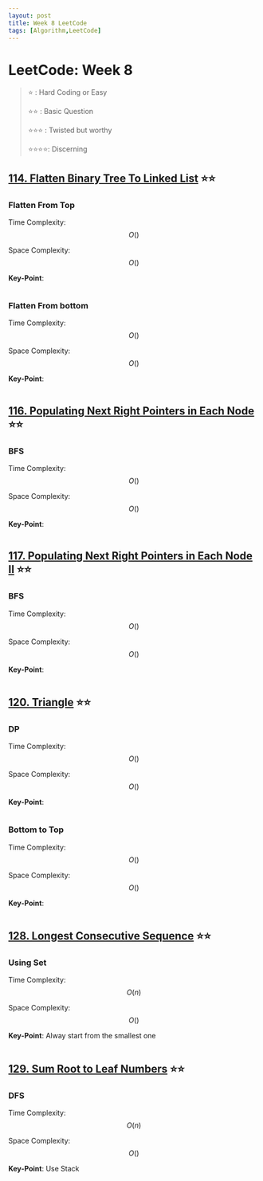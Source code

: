 ```yaml
---
layout: post
title: Week 8 LeetCode
tags: [Algorithm,LeetCode]
---
```

# LeetCode: Week 8
> :star: : Hard Coding or Easy
>
> :star::star: : Basic Question
>
> :star::star::star: : Twisted but worthy
>
> :star::star::star::star:: Discerning
## [114. Flatten Binary Tree To Linked List](https://leetcode.com/problems/flatten-binary-tree-to-linked-list/) :star::star:

### Flatten From Top

Time Complexity: $$O()$$

Space Complexity: $$O()$$

**Key-Point**:

```python

```

### Flatten From bottom
Time Complexity: $$O()$$

Space Complexity: $$O()$$

**Key-Point**:

```python

```
## [116. Populating Next Right Pointers in Each Node](https://leetcode.com/problems/populating-next-right-pointers-in-each-node/) :star::star:

### BFS

Time Complexity: $$O()$$

Space Complexity: $$O()$$

**Key-Point**:

```python

```
## [117. Populating Next Right Pointers in Each Node II](https://leetcode.com/problems/populating-next-right-pointers-in-each-node-ii/) :star::star:

### BFS

Time Complexity: $$O()$$

Space Complexity: $$O()$$

**Key-Point**:

```python

```

## [120. Triangle](https://leetcode.com/problems/triangle/submissions/) :star::star:

### DP

Time Complexity: $$O()$$

Space Complexity: $$O()$$

**Key-Point**:

```python

```

### Bottom to Top

Time Complexity: $$O()$$

Space Complexity: $$O()$$

**Key-Point**:

```python

```


## [128. Longest Consecutive Sequence](https://leetcode.com/problems/longest-consecutive-sequence/) :star::star:

### Using Set

Time Complexity: $$O(n)$$

Space Complexity: $$O()$$

**Key-Point**: Alway start from the smallest one

```python

```


## [129. Sum Root to Leaf Numbers](https://leetcode.com/problems/sum-root-to-leaf-numbers/) :star::star:

### DFS

Time Complexity: $$O(n)$$

Space Complexity: $$O()$$

**Key-Point**: Use Stack

```python

```
